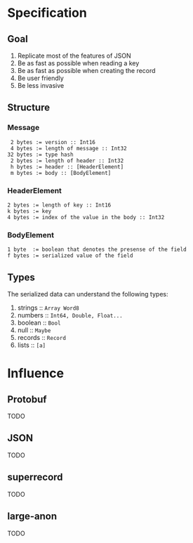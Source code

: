 # Specification

## Goal

1. Replicate most of the features of JSON
2. Be as fast as possible when reading a key
2. Be as fast as possible when creating the record
3. Be user friendly
4. Be less invasive

## Structure

### Message

```
 2 bytes := version :: Int16
 4 bytes := length of message :: Int32
32 bytes := type hash
 2 bytes := length of header :: Int32
 h bytes := header :: [HeaderElement]
 m bytes := body :: [BodyElement]
```

### HeaderElement

```
2 bytes := length of key :: Int16
k bytes := key
4 bytes := index of the value in the body :: Int32
```

### BodyElement

```
1 byte  := boolean that denotes the presense of the field
f bytes := serialized value of the field
```

## Types

The serialized data can understand the following types:

1. strings :: `Array Word8`
2. numbers :: `Int64, Double, Float...`
3. boolean :: `Bool`
4. null    :: `Maybe`
5. records :: `Record`
6. lists   :: `[a]`

# Influence

## Protobuf

TODO

## JSON

TODO

## superrecord

TODO

## large-anon

TODO
